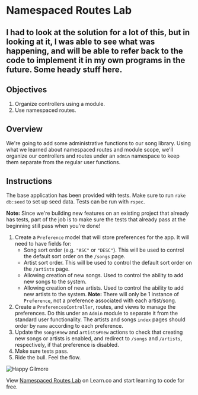 # Namespaced Routes Lab

## I had to look at the solution for a lot of this, but in looking at it, I was able to see what was happening, and will be able to refer back to the code to implement it in my own programs in the future. Some heady stuff here.

## Objectives

1. Organize controllers using a module.
2. Use namespaced routes.

## Overview

We're going to add some administrative functions to our song library.
Using what we learned about namespaced routes and module scope, we'll
organize our controllers and routes under an `admin` namespace to keep
them separate from the regular user functions.

## Instructions

The base application has been provided with tests. Make sure to run
`rake db:seed` to set up seed data. Tests can be run with `rspec`.

**Note:** Since we're building new features on an existing project that
already has tests, part of the job is to make sure the tests that
already pass at the beginning still pass when you're done!

1. Create a `Preference` model that will store preferences for the app. It will need
   to have fields for:
   * Song sort order (e.g. `"ASC"` or `"DESC"`). This will be used to control the default sort order on the `/songs` page.
   * Artist sort order. This will be used to control the default sort order on the `/artists` page.
   * Allowing creation of new songs. Used to control the ability to add new songs to the system.
   * Allowing creation of new artists. Used to control the ability to add new artists to the system.
   **Note:** There will only be 1 instance of `Preference`, not a preference associated with each artist/song.
2. Create a `PreferencesController`, routes, and views to manage the preferences. Do this under an `Admin` module to separate it from the standard user functionality. The artists and songs `index` pages should order by `name` according to each preference.
3. Update the `songs#new` and `artists#new` actions to check that creating new songs or artists is enabled, and redirect to `/songs` and `/artists`, respectively, if that preference is disabled.
4. Make sure tests pass.
5. Ride the bull. Feel the flow.

![Happy Gilmore](http://i.giphy.com/h2Q9ZYee54UOk.gif)

<p data-visibility='hidden'>View <a href='https://learn.co/lessons/namespaced-routes-lab' title='Namespaced Routes Lab'>Namespaced Routes Lab</a> on Learn.co and start learning to code for free.</p>
